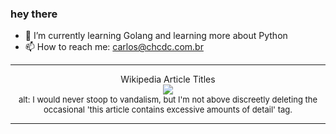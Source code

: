### hey there 

- :seedling: I’m currently learning Golang and learning more about Python
- :mailbox: How to reach me: carlos@chcdc.com.br


---


<!-- xkcd -->
<p align="center">Wikipedia Article Titles</br><img src=https://imgs.xkcd.com/comics/wikipedia_article_titles.png></br><font size =2>alt: I would never stoop to vandalism, but I'm not above discreetly deleting the occasional 'this article contains excessive amounts of detail' tag.</br></font></p></table></p> 


<!-- xkcd -->
---
